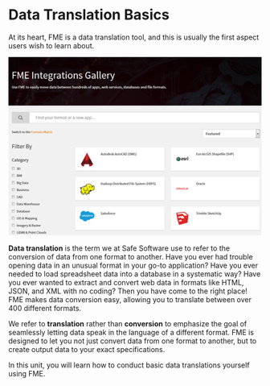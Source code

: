 # Data Translation Basics #

At its heart, FME is a data translation tool, and this is usually the first aspect users wish to learn about.

![](./Images/Img1.000.TranslationIntro.png)

**Data translation** is the term we at Safe Software use to refer to the conversion of data from one format to another. Have you ever had trouble opening data in an unusual format in your go-to application? Have you ever needed to load spreadsheet data into a database in a systematic way? Have you ever wanted to extract and convert web data in formats like HTML, JSON, and XML with no coding? Then you have come to the right place! FME makes data conversion easy, allowing you to translate between over 400 different formats.

We refer to **translation** rather than **conversion** to emphasize the goal of seamlessly letting data speak in the language of a different format. FME is designed to let you not just convert data from one format to another, but to create output data to your exact specifications.

In this unit, you will learn how to conduct basic data translations yourself using FME.
